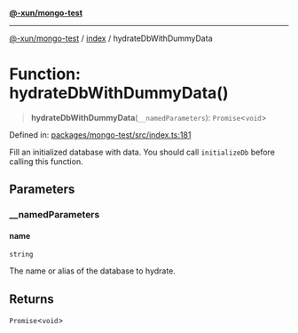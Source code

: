 [**@-xun/mongo-test**](../../README.md)

***

[@-xun/mongo-test](../../README.md) / [index](../README.md) / hydrateDbWithDummyData

# Function: hydrateDbWithDummyData()

> **hydrateDbWithDummyData**(`__namedParameters`): `Promise`\<`void`\>

Defined in: [packages/mongo-test/src/index.ts:181](https://github.com/Xunnamius/mongo-utils/blob/d24174744181a6638ba06418de88bfce7e92fff4/packages/mongo-test/src/index.ts#L181)

Fill an initialized database with data. You should call `initializeDb` before
calling this function.

## Parameters

### \_\_namedParameters

#### name

`string`

The name or alias of the database to hydrate.

## Returns

`Promise`\<`void`\>

